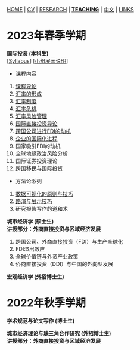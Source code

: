 [HOME](./index.md) | [CV](./assets/CV_FanghaoChen_220927.pdf) | [RESEARCH](./research.md) | [**TEACHING**](./teaching.md) | [中文](./chinesepage.md) | [LINKS](./links.md)

# 2023年春季学期

**国际投资 (本科生)**  <br/>
[[Syllabus](./assets/国际投资_课程大纲.pdf)] [[小组展示说明](./assets/关于小组路演的说明.pdf)] <br/>

* 课程内容
1. [课程导论](./assets/第1讲_课程导论.pdf) <br/>
2. [汇率的形成](./assets/第2讲_汇率的形成.pdf) <br/>
3. [汇率制度](./assets/第3讲_汇率制度.pdf) <br/>
4. [汇率危机](./assets/第4讲_汇率危机.pdf) <br/>
5. [汇率风险管理](./assets/第5讲_汇率风险管理.pdf) <br/>
6. [国际直接投资导论](./assets/第6讲_国际直接投资导论.pdf) <br/>
7. [跨国公司进行FDI的动机](./assets/第7讲_跨国公司进行FDI的动机.pdf) <br/>
8. [企业的国际化进程](./assets/第8讲_企业的国际化进程.pdf) <br/>
9. 国家吸引FDI的动机 <br/>
10. 全球地缘政治风险分析 <br/>
11. 国际证券投资理论 <br/>
12. 跨国移民与国际投资 <br/>

* 方法论系列
1. [数据可视化的原则与技巧](./assets/数据可视化的原则与技巧.pdf) 
2. [路演与展示技巧](./assets/方法论2_路演与展示技巧.pdf) 
3. 研究报告写作的道和术 <br/>

**城市经济学 (硕士生)** <br/>
**讲授部分：外商直接投资与区域经济发展**
1. 跨国公司、外商直接投资（FDI）与生产全球化 <br/>
2. FDI溢出效应 <br/>
3. 全球价值链与外资产业政策 <br/>
4. 侨商直接投资（DDI）与中国的外向型发展 <br/>

**宏观经济学 (外招博士生)** <br/>

# 2022年秋季学期

**学术规范与论文写作 (博士生)** <br/>

**城市经济理论与珠三角合作研究 (外招博士生)** <br/>
**讲授部分：外商直接投资与区域经济发展**

